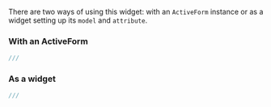 There are two ways of using this widget: with an `ActiveForm` instance or
as a widget setting up its `model` and `attribute`.

### With an ActiveForm

```php
///
```

### As a widget

```php
///
```
